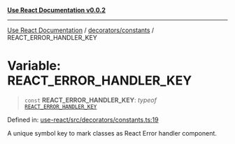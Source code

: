 [**Use React Documentation v0.0.2**](../../../README.md)

***

[Use React Documentation](../../../modules.md) / [decorators/constants](../README.md) / REACT\_ERROR\_HANDLER\_KEY

# Variable: REACT\_ERROR\_HANDLER\_KEY

> `const` **REACT\_ERROR\_HANDLER\_KEY**: *typeof* [`REACT_ERROR_HANDLER_KEY`](REACT_ERROR_HANDLER_KEY.md)

Defined in: [use-react/src/decorators/constants.ts:19](https://github.com/stonemjs/use-react/blob/4786d31a3beb1c9f15eb30e2c9c2b12c786b755a/src/decorators/constants.ts#L19)

A unique symbol key to mark classes as React Error handler component.
